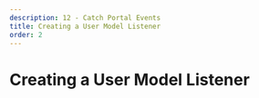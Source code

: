```yaml
---
description: 12 - Catch Portal Events
title: Creating a User Model Listener
order: 2
---
```


# Creating a User Model Listener
<!-- 
<div class="ahead">
<h4>Exercise Goals</h4>
	<ul>
		<li>Create a Liferay Module Project</li>
		<li>Create the model listener component</li>
		<li>Declare dependencies</li>
		<li>Implement the listener component</li>
		<li>Do a final code review</li>
		<li>Deploy and test</li>
	</ul>
</div>

## Create a Liferay Module Project

**Option 1: Use the Command Line Blade tools**

1. **Open** the _Command Line_ shell in your Liferay Workspace `modules` folder.
1. **Run** the command:
```bash
blade create -t service -p com.liferay.training.model.listener -s com.liferay.portal.kernel.model.ModelListener -c UserPostUpdateModelListener user-post-update-model-listener
```
1. **Run** Gradle refresh on the IDE.
	
**Option 2: Use Developer Studio Wizard**

1. **Launch** the *Liferay Module Project* wizard in Developer Studio.
1. **Use** the following information for the first step:
	* __Project Name__: "user-post-update-model-listener"
	* __Build Type__: Gradle
	* __Liferay Version__: 7.2
	* __Project Template__: service
1. **Click** *Next* and use the following information in the second step:
	* __Component Class Name__: "UserPostUpdateModelListener"
	* __Package Name__: "com.liferay.training.model.listener"
	* __Service Name__: "com.liferay.portal.kernel.model.ModelListener"
1. **Click** *Finish* to close the wizard.

## Declare Dependencies

1. **Open** the `build.gradle` file and declare dependencies as follows:
  ```groovy
	compileOnly group: "javax.mail", name: "mail"
	```
  
## Extend the BaseModelListener

Our generated class declaration implements the `ModelListener` interface. Implementing that directly would require a lot of boilerplate code in the class. We'll change the class declaration so that it extends the `BaseModelListener`. That way, we only need to implement the methods we need.

1. **Open** the class `com.liferay.training.model.listener.UserPostUpdateModelListener`.
1. **Change** the class declaration as follows:

```java
public class UserPostUpdateModelListener extends BaseModelListener<User>
``` 
  
## Override the `onAfterUpdate()` Method  
  
1. **Open** the class `com.liferay.training.model.listener.UserPostUpdateModelListener`.
1. **Add** the MailService reference to the end of the class as follows:
	```java
	@Reference
	private MailService _mailService;
	```
1. **Resolve** missing imports.
1. **Override** the `onAfterUpdate()` method as follows:
	```java
	@Override
	public void onAfterUpdate(User model) throws ModelListenerException {
		try {
			MailMessage message = new MailMessage();

			message.setSubject("Security Alert: Account Settings");
			message.setBody("Liferay has detected that your account settings has been changed.");

			InternetAddress toAddress = new InternetAddress(model.getEmailAddress());
			InternetAddress fromAddress = new InternetAddress("do-not-reply@liferay.com");

			message.setTo(toAddress);
			message.setFrom(fromAddress);

			_mailService.sendEmail(message);
		} catch (AddressException e) {
			e.printStackTrace();
		}
	}
	```
1. **Resolve** missing imports.

## Final Code Review

The complete implementation files will look like this:

**build.gradle**
```groovy
dependencies {
	compileOnly group: "com.liferay.portal", name: "com.liferay.portal.kernel"
	compileOnly group: "javax.mail", name: "mail"
	compileOnly group: "org.osgi", name: "osgi.cmpn"
}
```

**UserPostUpdateModelListener.java**
```java
/**
 * Copyright 2000-present Liferay, Inc.
 *
 * Licensed under the Apache License, Version 2.0 (the "License");
 * you may not use this file except in compliance with the License.
 * You may obtain a copy of the License at
 *
 *   http://www.apache.org/licenses/LICENSE-2.0
 *
 * Unless required by applicable law or agreed to in writing, software
 * distributed under the License is distributed on an "AS IS" BASIS,
 * WITHOUT WARRANTIES OR CONDITIONS OF ANY KIND, either express or implied.
 * See the License for the specific language governing permissions and
 * limitations under the License.
 */
package com.liferay.training.model.listener;

import com.liferay.mail.kernel.model.MailMessage;
import com.liferay.mail.kernel.service.MailService;
import com.liferay.portal.kernel.exception.ModelListenerException;
import com.liferay.portal.kernel.model.BaseModelListener;
import com.liferay.portal.kernel.model.ModelListener;
import com.liferay.portal.kernel.model.User;

import javax.mail.internet.AddressException;
import javax.mail.internet.InternetAddress;

import org.osgi.service.component.annotations.Component;
import org.osgi.service.component.annotations.Reference;

@Component(
	immediate = true,
	service = ModelListener.class
)
public class UserPostUpdateModelListener extends BaseModelListener<User> {

	@Override
	public void onAfterUpdate(User model) throws ModelListenerException {
		try {
			MailMessage message = new MailMessage();

			message.setSubject("Security Alert: Account Settings");
			message.setBody("Liferay has detected that your account settings has been changed.");

			InternetAddress toAddress = new InternetAddress(model.getEmailAddress());
			InternetAddress fromAddress = new InternetAddress("do-not-reply@liferay.com");

			message.setTo(toAddress);
			message.setFrom(fromAddress);

			_mailService.sendEmail(message);
		} catch (AddressException e) {
			e.printStackTrace();
		}
	}

	@Reference
	private MailService _mailService;
}
```

## Deploy and Test

1. **Find** the file `exercise-files/12-catch-portal-events/fakeSMTP-2.0.jar` in the provided materials.
1. **Run** the JAR to start the server, using the port `25`.
	> You need to run the JAR with administrator rights. For example, with Ubuntu Linux:
	>```bash
	>sudo java -jar fakeSMTP-2.0.jar
	>```
1. **Deploy** the *user-post-update-model-listener* module to the Liferay server.
1. **Open** http://localhost:8080/ with your browser and sign in.
1. **Sign in** with any user.
1. **Go to** *Control Panel → Users → Users and Organizations*.
1. **Open** any account for editing and make any changes.
1. **Click** *Save*.
1. **Check** the FakeSMTP server for an email. There should be an email waiting. -->
